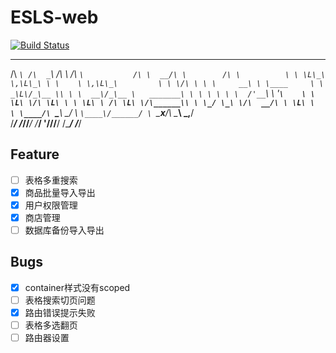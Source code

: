 # ESLS-web
[![Build Status](https://www.travis-ci.org/noterpopo/ESLS-web.svg?branch=master)](https://www.travis-ci.org/noterpopo/ESLS-web)

 ____    ____    __       ____              __      __          __        
/\  _`\ /\  _`\ /\ \     /\  _`\           /\ \  __/\ \        /\ \         
\ \ \L\_\ \,\L\_\ \ \    \ \,\L\_\         \ \ \/\ \ \ \     __\ \ \____    
 \ \  _\L\/_\__ \\ \ \  __\/_\__ \   _______\ \ \ \ \ \ \  /'__`\ \ '__`\   
  \ \ \L\ \/\ \L\ \ \ \L\ \ /\ \L\ \/\______\\ \ \_/ \_\ \/\  __/\ \ \L\ \  
   \ \____/\ `\____\ \____/ \ `\____\/______/ \ `\___x___/\ \____\\ \_,__/  
    \/___/  \/_____/\/___/   \/_____/          '\/__//__/  \/____/ \/___/   

## Feature
- [ ] 表格多重搜索
- [x] 商品批量导入导出
- [x] 用户权限管理  
- [x] 商店管理
- [ ] 数据库备份导入导出
## Bugs
- [x] container样式没有scoped
- [ ] 表格搜索切页问题
- [x] 路由错误提示失败
- [ ] 表格多选翻页
- [ ] 路由器设置
